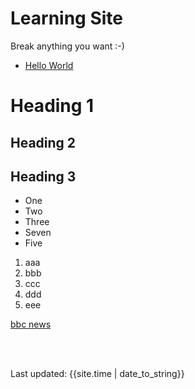 # Learning Site

Break anything you want :-)

- [Hello World](hello.md)

# Heading 1

## Heading 2

## Heading 3

- One
- Two
- Three
- Seven
- Five

1. aaa
2. bbb
3. ccc
4. ddd
5. eee

[bbc news](new.bbc.co.uk)
 
<br><br>
<div>Last updated: {{site.time | date_to_string}}</div>
